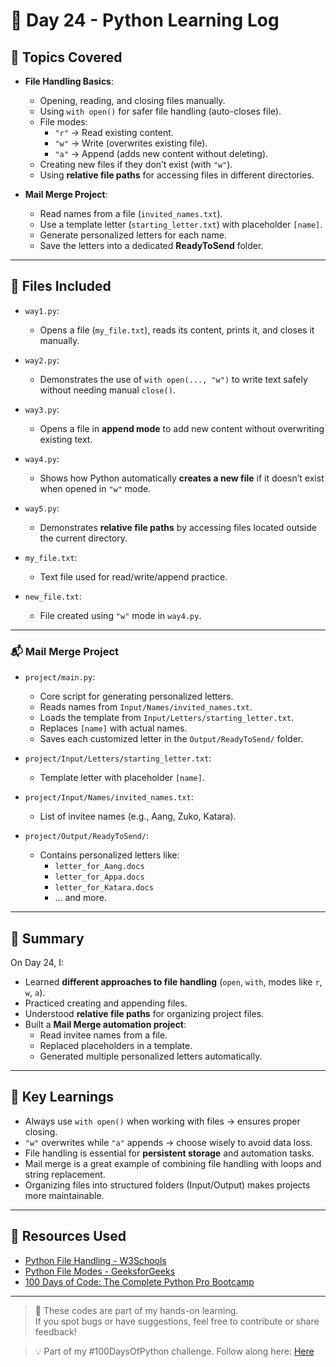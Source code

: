 # 📅 Day 24 - Python Learning Log

## 🧠 Topics Covered
- **File Handling Basics**:
  - Opening, reading, and closing files manually.
  - Using `with open()` for safer file handling (auto-closes file).
  - File modes:  
    - `"r"` → Read existing content.  
    - `"w"` → Write (overwrites existing file).  
    - `"a"` → Append (adds new content without deleting).  
  - Creating new files if they don’t exist (with `"w"`).
  - Using **relative file paths** for accessing files in different directories.

- **Mail Merge Project**:
  - Read names from a file (`invited_names.txt`).
  - Use a template letter (`starting_letter.txt`) with placeholder `[name]`.
  - Generate personalized letters for each name.
  - Save the letters into a dedicated **ReadyToSend** folder.

---

## 📂 Files Included

- `way1.py`:  
  - Opens a file (`my_file.txt`), reads its content, prints it, and closes it manually.

- `way2.py`:  
  - Demonstrates the use of `with open(..., "w")` to write text safely without needing manual `close()`.

- `way3.py`:  
  - Opens a file in **append mode** to add new content without overwriting existing text.

- `way4.py`:  
  - Shows how Python automatically **creates a new file** if it doesn’t exist when opened in `"w"` mode.

- `way5.py`:  
  - Demonstrates **relative file paths** by accessing files located outside the current directory.

- `my_file.txt`:  
  - Text file used for read/write/append practice.

- `new_file.txt`:  
  - File created using `"w"` mode in `way4.py`.

---

### 📬 Mail Merge Project

- `project/main.py`:  
  - Core script for generating personalized letters.  
  - Reads names from `Input/Names/invited_names.txt`.  
  - Loads the template from `Input/Letters/starting_letter.txt`.  
  - Replaces `[name]` with actual names.  
  - Saves each customized letter in the `Output/ReadyToSend/` folder.

- `project/Input/Letters/starting_letter.txt`:  
  - Template letter with placeholder `[name]`.

- `project/Input/Names/invited_names.txt`:  
  - List of invitee names (e.g., Aang, Zuko, Katara).

- `project/Output/ReadyToSend/`:  
  - Contains personalized letters like:  
    - `letter_for_Aang.docs`  
    - `letter_for_Appa.docs`  
    - `letter_for_Katara.docs`  
    - … and more.

---

## 📝 Summary
On Day 24, I:
- Learned **different approaches to file handling** (`open`, `with`, modes like `r`, `w`, `a`).
- Practiced creating and appending files.
- Understood **relative file paths** for organizing project files.
- Built a **Mail Merge automation project**:
  - Read invitee names from a file.
  - Replaced placeholders in a template.
  - Generated multiple personalized letters automatically.

---

## 🚀 Key Learnings
- Always use `with open()` when working with files → ensures proper closing.
- `"w"` overwrites while `"a"` appends → choose wisely to avoid data loss.
- File handling is essential for **persistent storage** and automation tasks.
- Mail merge is a great example of combining file handling with loops and string replacement.
- Organizing files into structured folders (Input/Output) makes projects more maintainable.

---

## 🔗 Resources Used
- [Python File Handling - W3Schools](https://www.w3schools.com/python/python_file_handling.asp)  
- [Python File Modes - GeeksforGeeks](https://www.geeksforgeeks.org/file-handling-python/)  
- [100 Days of Code: The Complete Python Pro Bootcamp](https://www.udemy.com/course/100-days-of-code/)

---

> 💬 These codes are part of my hands-on learning.  
> If you spot bugs or have suggestions, feel free to contribute or share feedback!

> 💡 Part of my #100DaysOfPython challenge. Follow along here: [Here](https://github.com/Pushp11721/100DaysOfPython-LearnAlong)
